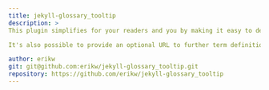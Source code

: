 ```yaml
---
title: jekyll-glossary_tooltip
description: >
This plugin simplifies for your readers and you by making it easy to define terms or abbreviations that needs an explanation. Define a common dictionary of terms and their definition in a YAML file. Then inside markdown files you can use the provided glossary liquid tag to insert a tooltip for a defined word from the dictionary. The tooltip will show the term definition on mouse hover.

It's also possible to provide an optional URL to further term definition or source reference. To also support mobile devices, this URL link is placed inside the tooltip pop-up itself, rather than making the term itself clickable. This is so that on mobile device, you will first tap the word to get the hover tooltip, then click the link in the tooltip if desired.

author: erikw
git: git@github.com:erikw/jekyll-glossary_tooltip.git
repository: https://github.com/erikw/jekyll-glossary_tooltip
---
```


